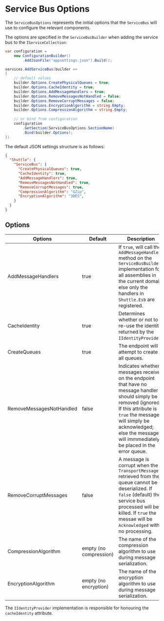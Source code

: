# Service Bus Options

The `ServiceBusOptions` represents the initial options that the `ServiceBus` will use to configure the relevant components.

The options are specified in the `ServiceBusBuilder` when adding the service bus to the `IServiceCollection`:

```c#
var configuration = 
    new ConfigurationBuilder()
        .AddJsonFile("appsettings.json").Build();

services.AddServiceBus(builder => 
{
    // default values
    builder.Options.CreatePhysicalQueues = true;
    builder.Options.CacheIdentity = true;
    builder.Options.AddMessageHandlers = true;
    builder.Options.RemoveMessagesNotHandled = false;
    builder.Options.RemoveCorruptMessages = false;
    builder.Options.EncryptionAlgorithm = string.Empty;
    builder.Options.CompressionAlgorithm = string.Empty;
    
    // or bind from configuration
    configuration
        .GetSection(ServiceBusOptions.SectionName)
        .Bind(builder.Options);
})
```

The default JSON settings structure is as follows:

```json
{
  "Shuttle": {
    "ServiceBus": {
      "CreatePhysicalQueues": true,
      "CacheIdentity": true,
      "AddMessageHandlers": true,
      "RemoveMessagesNotHandled": true,
      "RemoveCorruptMessages": true,
      "CompressionAlgorithm": "GZip",
      "EncryptionAlgorithm": "3DES",
    }
  }
}
```

## Options

| Options                        | Default     | Description    | 
| ---                            | ---        | ---            | 
| AddMessageHandlers                | true        | If `true`, will call the `AddMessageHandlers` method on the `ServiceBusBuilder` implementation for all assemblies in the current domain; else only the handlers in `Shuttle.Esb` are registered. | 
| CacheIdentity                | true        | Determines whether or not to re-use the identity returned by the `IIdentityProvider`. | 
| CreateQueues                | true        | The endpoint will attempt to create all queues. | 
| RemoveMessagesNotHandled    | false        | Indicates whether messages received on the endpoint that have no message handler should simply be removed (ignored).  If this attribute is `true` the message will simply be acknowledged; else the message will immmediately be placed in the error queue. |
| RemoveCorruptMessages    | false        | A message is corrupt when the `TransportMessage` retrieved from the queue cannot be deserialized.  If `false` (default) the service bus processed will be killed.  If `true` the messae will be `Acknowledged` with no processing. |
| CompressionAlgorithm        | empty (no compression)    | The name of the compression algorithm to use during message serialization. |
| EncryptionAlgorithm            | empty (no encryption)        | The name of the encryption algorithm to use during message serialization. |

The `IIdentityProvider` implementation is responsible for honouring the `cacheIdentity` attribute.
